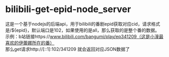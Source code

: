 # bilibili-get-epid-node_server
这是一个基于nodejs的后端api，用于bilibili的番剧epid获取对应cid，请求格式是/${epid}，默认端口是102，如果使用的是all，那么获取的是整个番的数据。    
示例：b站链接https://www.bilibili.com/bangumi/play/ep341209（这是小潼最喜欢的伊蕾娜所在的番）    
那么get请求http://[::1]:102/341209 就会返回对应JSON数据了
